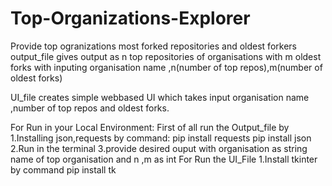 # Top-Organizations-Explorer
Provide top ogranizations most forked repositories and oldest forkers
output_file gives output as n top repositories of organisations with m oldest forks with inputing organisation name ,n(number of top repos),m(number of oldest forks)

UI_file creates simple webbased UI which takes input organisation name ,number of top repos and oldest forks.

For Run in your Local Environment:
  First of all run the Output_file by 
  1.Installing json,requests by command: pip install requests
                                         pip install json
  2.Run in the terminal 
  3.provide desired ouput with organisation as string name of top organisation and n ,m as int
  For Run the UI_File
  1.Install tkinter by command pip install tk
  
